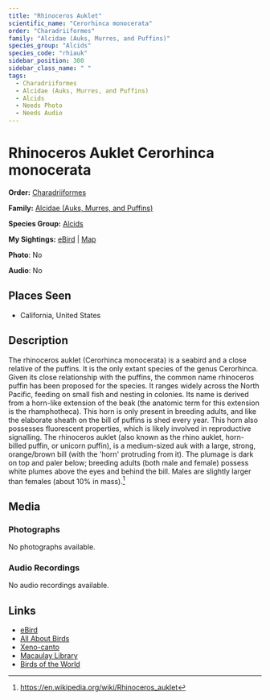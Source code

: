 ```yaml
---
title: "Rhinoceros Auklet"
scientific_name: "Cerorhinca monocerata"
order: "Charadriiformes"
family: "Alcidae (Auks, Murres, and Puffins)"
species_group: "Alcids"
species_code: "rhiauk"
sidebar_position: 300
sidebar_class_name: " "
tags: 
  - Charadriiformes
  - Alcidae (Auks, Murres, and Puffins)
  - Alcids
  - Needs Photo
  - Needs Audio
---
```


# Rhinoceros Auklet <span className='sci_name'>Cerorhinca monocerata</span>

**Order:** [Charadriiformes](/tags/charadriiformes)

**Family:** [Alcidae (Auks, Murres, and Puffins)](/tags/alcidae-auks-murres-and-puffins)

**Species Group:** [Alcids](/tags/alcids)

**My Sightings:** [eBird](https://ebird.org/lifelist?r=world&time=life&spp=rhiauk) | [Map](/map?species_code=rhiauk)

**Photo**: No 

**Audio**: No

## Places Seen

* California, United States

## Description
The rhinoceros auklet (Cerorhinca monocerata) is a seabird and a close relative of the puffins. It is the only extant species of the genus Cerorhinca. Given its close relationship with the puffins, the common name rhinoceros puffin has been proposed for the species.
It ranges widely across the North Pacific, feeding on small fish and nesting in colonies. Its name is derived from a horn-like extension of the beak (the anatomic term for this extension is the rhamphotheca). This horn is only present in breeding adults, and like the elaborate sheath on the bill of puffins is shed every year. This horn also possesses fluorescent properties, which is likely involved in reproductive signalling.
The rhinoceros auklet (also known as the rhino auklet, horn-billed puffin, or unicorn puffin), is a medium-sized auk with a large, strong, orange/brown bill (with the 'horn' protruding from it). The plumage is dark on top and paler below; breeding adults (both male and female) possess white plumes above the eyes and behind the bill. Males are slightly larger than females (about 10% in mass).[^1]

[^1]: https://en.wikipedia.org/wiki/Rhinoceros_auklet

## Media
### Photographs
No photographs available.

### Audio Recordings
No audio recordings available.

## Links
* [eBird](https://ebird.org/species/rhiauk) 
* [All About Birds](https://www.allaboutbirds.org/guide/rhiauk) 
* [Xeno-canto](https://www.xeno-canto.org/species/cerorhinca-monocerata) 
* [Macaulay Library](https://search.macaulaylibrary.org/catalog?taxonCode=rhiauk&sort=rating_rank_desc)
* [Birds of the World](https://birdsoftheworld.org/bow/species/rhiauk)
